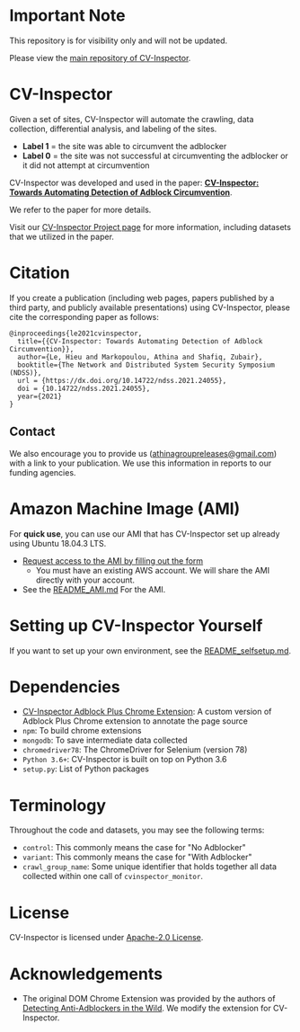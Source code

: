 # Important Note

This repository is for visibility only and will not be updated. 

Please view the [main repository of CV-Inspector](https://github.com/UCI-Networking-Group/cv-inspector).

# CV-Inspector
Given a set of sites, CV-Inspector will automate the crawling, data collection, differential analysis, and labeling of the sites. 

* **Label 1** = the site was able to circumvent the adblocker 
* **Label 0** = the site was not successful at circumventing the adblocker or it did not attempt at circumvention

CV-Inspector was developed and used in the paper: **[CV-Inspector: Towards Automating Detection of Adblock Circumvention](https://www.ndss-symposium.org/wp-content/uploads/2021-055b-paper.pdf)**.

We refer to the paper for more details.

Visit our [CV-Inspector Project page](https://athinagroup.eng.uci.edu/projects/cv-inspector/) for more information, including datasets that we utilized in the paper.

# Citation
If you create a publication (including web pages, papers published by a third party, and publicly available presentations) using CV-Inspector, please cite the corresponding paper as follows:
```
@inproceedings{le2021cvinspector,
  title={{CV-Inspector: Towards Automating Detection of Adblock Circumvention}},
  author={Le, Hieu and Markopoulou, Athina and Shafiq, Zubair},
  booktitle={The Network and Distributed System Security Symposium (NDSS)},
  url = {https://dx.doi.org/10.14722/ndss.2021.24055},
  doi = {10.14722/ndss.2021.24055},
  year={2021}
}
```

## Contact
We also encourage you to provide us ([athinagroupreleases@gmail.com](mailto:athinagroupreleases@gmail.com)) with a link to your publication. We use this information in reports to our funding agencies.

# Amazon Machine Image (AMI)
For **quick use**, you can use our AMI that has CV-Inspector set up already using Ubuntu 18.04.3 LTS.

* [Request access to the AMI by filling out the form](https://athinagroup.eng.uci.edu/projects/cv-inspector/ami/)
    * You must have an existing AWS account. We will share the AMI directly with your account.
* See the [README_AMI.md](https://github.com/UCI-Networking-Group/cv-inspector/blob/main/README_AMI.md) For the AMI.

# Setting up CV-Inspector Yourself

If you want to set up your own environment, see the [README_selfsetup.md](https://github.com/UCI-Networking-Group/cv-inspector/blob/main/README_selfsetup.md). 

# Dependencies
- [CV-Inspector Adblock Plus Chrome Extension](https://github.com/levanhieu-git/cv-inspector-adblockpluschrome): A custom version of Adblock Plus Chrome extension to annotate the page source
- `npm`: To build chrome extensions
- `mongodb`: To save intermediate data collected
- `chromedriver78`: The ChromeDriver for Selenium (version 78)
- `Python 3.6+`: CV-Inspector is built on top on Python 3.6
- `setup.py`: List of Python packages

# Terminology

Throughout the code and datasets, you may see the following terms:

- `control`: This commonly means the case for "No Adblocker"
- `variant`: This commonly means the case for "With Adblocker"
- `crawl_group_name`: Some unique identifier that holds together all data collected within one call of `cvinspector_monitor`.

# License
CV-Inspector is licensed under [Apache-2.0 License](https://www.apache.org/licenses/LICENSE-2.0).

# Acknowledgements
- The original DOM Chrome Extension was provided by the authors of [Detecting Anti-Adblockers in the Wild](https://content.sciendo.com/view/journals/popets/2017/3/article-p130.xml). We modify the extension for CV-Inspector.

